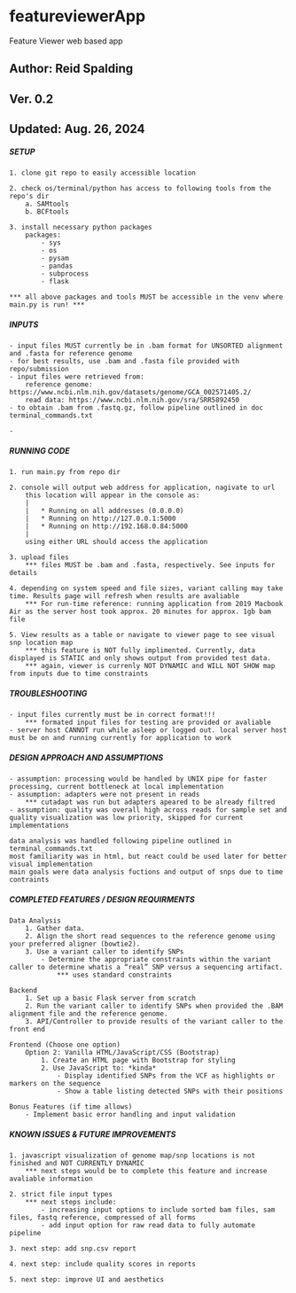 # featureviewerApp
Feature Viewer web based app

## Author: Reid Spalding
## Ver. 0.2
## Updated: Aug. 26, 2024

##### SETUP #####

	1. clone git repo to easily accessible location

	2. check os/terminal/python has access to following tools from the repo's dir
		a. SAMtools
		b. BCFtools

	3. install necessary python packages
		packages:
			- sys
			- os
			- pysam
			- pandas
			- subprocess
			- flask

	*** all above packages and tools MUST be accessible in the venv where main.py is run! ***

##### INPUTS #####

	- input files MUST currently be in .bam format for UNSORTED alignment and .fasta for reference genome
	- for best results, use .bam and .fasta file provided with repo/submission
	- input files were retrieved from:
		reference genome: https://www.ncbi.nlm.nih.gov/datasets/genome/GCA_002571405.2/
		read data: https://www.ncbi.nlm.nih.gov/sra/SRR5892450
	- to obtain .bam from .fastq.gz, follow pipeline outlined in doc terminal_commands.txt

	- 

##### RUNNING CODE #####

	1. run main.py from repo dir

	2. console will output web address for application, nagivate to url
		this location will appear in the console as:
		|
		|	* Running on all addresses (0.0.0.0)
 		|	* Running on http://127.0.0.1:5000
 		|	* Running on http://192.168.0.84:5000
 		|
 		using either URL should access the application

 	3. upload files
 		*** files MUST be .bam and .fasta, respectively. See inputs for details

 	4. depending on system speed and file sizes, variant calling may take time. Results page will refresh when results are avaliable
 		*** For run-time reference: running application from 2019 Macbook Air as the server host took approx. 20 minutes for approx. 1gb bam file

 	5. View results as a table or navigate to viewer page to see visual snp location map
 		*** this feature is NOT fully implimented. Currently, data displayed is STATIC and only shows output from provided test data.
 		*** again, viewer is currenly NOT DYNAMIC and WILL NOT SHOW map from inputs due to time constraints

##### TROUBLESHOOTING #####

 	- input files currently must be in correct format!!!
 		*** formated input files for testing are provided or avaliable 
 	- server host CANNOT run while asleep or logged out. local server host must be on and running currently for application to work

##### DESIGN APPROACH AND ASSUMPTIONS #####

	- assumption: processing would be handled by UNIX pipe for faster processing, current bottleneck at local implementation
	- assumption: adapters were not present in reads
		*** cutadapt was run but adapters apeared to be already filtred
	- assumption: quality was overall high across reads for sample set and quality visualization was low priority, skipped for current implementations

	data analysis was handled following pipeline outlined in terminal_commands.txt
	most familiarity was in html, but react could be used later for better visual implementation
	main goals were data analysis fuctions and output of snps due to time contraints

##### COMPLETED FEATURES / DESIGN REQUIRMENTS #####

 	Data Analysis
		1. Gather data. 
		2. Align the short read sequences to the reference genome using your preferred aligner (bowtie2).
		3. Use a variant caller to identify SNPs
			- Determine the appropriate constraints within the variant caller to determine whatis a “real” SNP versus a sequencing artifact.
				*** uses standard constraints

	Backend
		1. Set up a basic Flask server from scratch
		2. Run the variant caller to identify SNPs when provided the .BAM alignment file and the reference genome.
		3. API/Controller to provide results of the variant caller to the front end

	Frontend (Choose one option)
		Option 2: Vanilla HTML/JavaScript/CSS (Bootstrap)
			1. Create an HTML page with Bootstrap for styling
			2. Use JavaScript to: *kinda*
				- Display identified SNPs from the VCF as highlights or markers on the sequence
				- Show a table listing detected SNPs with their positions 
	
	Bonus Features (if time allows)
		- Implement basic error handling and input validation

##### KNOWN ISSUES & FUTURE IMPROVEMENTS #####

 	1. javascript visualization of genome map/snp locations is not finished and NOT CURRENTLY DYNAMIC
 		*** next steps would be to complete this feature and increase avaliable information

 	2. strict file input types
 		*** next steps include:
 			- increasing input options to include sorted bam files, sam files, fastq reference, compressed of all forms
 			- add input option for raw read data to fully automate pipeline

 	3. next step: add snp.csv report

 	4. next step: include quality scores in reports

 	5. next step: improve UI and aesthetics


